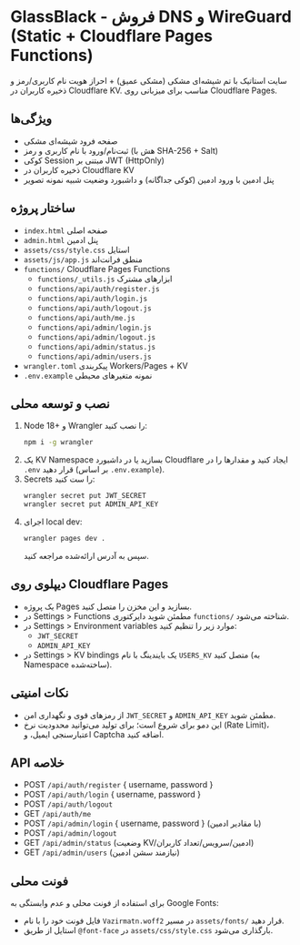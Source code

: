 # GlassBlack - فروش DNS و WireGuard (Static + Cloudflare Pages Functions)

سایت استاتیک با تم شیشه‌ای مشکی (مشکی عمیق) + احراز هویت نام کاربری/رمز و ذخیره کاربران در Cloudflare KV. مناسب برای میزبانی روی Cloudflare Pages.

## ویژگی‌ها
- صفحه فرود شیشه‌ای مشکی
- ثبت‌نام/ورود با نام کاربری و رمز (هش با SHA-256 + Salt)
- کوکی Session مبتنی بر JWT (HttpOnly)
- ذخیره کاربران در Cloudflare KV
- پنل ادمین با ورود ادمین (کوکی جداگانه) و داشبورد وضعیت شبیه نمونه تصویر

## ساختار پروژه
- `index.html` صفحه اصلی
- `admin.html` پنل ادمین
- `assets/css/style.css` استایل
- `assets/js/app.js` منطق فرانت‌اند
- `functions/` Cloudflare Pages Functions
  - `functions/_utils.js` ابزارهای مشترک
  - `functions/api/auth/register.js`
  - `functions/api/auth/login.js`
  - `functions/api/auth/logout.js`
  - `functions/api/auth/me.js`
  - `functions/api/admin/login.js`
  - `functions/api/admin/logout.js`
  - `functions/api/admin/status.js`
  - `functions/api/admin/users.js`
- `wrangler.toml` پیکربندی Workers/Pages + KV
- `.env.example` نمونه متغیرهای محیطی

## نصب و توسعه محلی
1. Node 18+ و Wrangler را نصب کنید:
   ```bash
   npm i -g wrangler
   ```
2. یک KV Namespace بسازید یا در داشبورد Cloudflare ایجاد کنید و مقدارها را در `.env` قرار دهید (بر اساس `.env.example`).
3. Secrets را ست کنید:
   ```bash
   wrangler secret put JWT_SECRET
   wrangler secret put ADMIN_API_KEY
   ```
4. اجرای local dev:
   ```bash
   wrangler pages dev .
   ```
   سپس به آدرس ارائه‌شده مراجعه کنید.

## دیپلوی روی Cloudflare Pages
- یک پروژه Pages بسازید و این مخزن را متصل کنید.
- در Settings > Functions مطمئن شوید دایرکتوری `functions/` شناخته می‌شود.
- در Settings > Environment variables موارد زیر را تنظیم کنید:
  - `JWT_SECRET`
  - `ADMIN_API_KEY`
- در Settings > KV bindings یک بایندینگ با نام `USERS_KV` متصل کنید (به Namespace ساخته‌شده).

## نکات امنیتی
- از رمزهای قوی و نگهداری امن `JWT_SECRET` و `ADMIN_API_KEY` مطمئن شوید.
- این دمو برای شروع است؛ برای تولید می‌توانید محدودیت نرخ (Rate Limit)، اعتبارسنجی ایمیل، و Captcha اضافه کنید.

## API خلاصه
- POST `/api/auth/register` { username, password }
- POST `/api/auth/login` { username, password }
- POST `/api/auth/logout`
- GET `/api/auth/me`
- POST `/api/admin/login` { username, password } (با مقادیر ادمین)
- POST `/api/admin/logout`
- GET `/api/admin/status` (وضعیت KV/ادمین/سرویس/تعداد کاربران)
- GET `/api/admin/users` (نیازمند سشن ادمین)

## فونت محلی
برای استفاده از فونت محلی و عدم وابستگی به Google Fonts:
- فایل فونت خود را با نام `Vazirmatn.woff2` در مسیر `assets/fonts/` قرار دهید.
- استایل از طریق `@font-face` در `assets/css/style.css` بارگذاری می‌شود.
